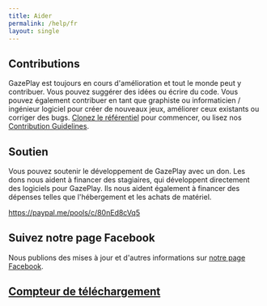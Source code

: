 ```yaml
---
title: Aider
permalink: /help/fr
layout: single
---
```


## Contributions

GazePlay est toujours en cours d'amélioration et tout le monde peut y contribuer.
Vous pouvez suggérer des idées ou écrire du code.
Vous pouvez également contribuer en tant que graphiste ou informaticien / ingénieur logiciel pour créer de nouveaux jeux, améliorer ceux existants ou corriger des bugs.
[Clonez le référentiel](https://github.com/GazePlay/GazePlay) pour commencer, ou lisez nos [Contribution Guidelines](https://github.com/GazePlay/GazePlay/blob/master/CONTRIBUTE.MD).

## Soutien

Vous pouvez soutenir le développement de GazePlay avec un don.
Les dons nous aident à financer des stagiaires, qui développent directement des logiciels pour GazePlay.
Ils nous aident également à financer des dépenses telles que l'hébergement et les achats de matériel.

<https://paypal.me/pools/c/80nEd8cVq5>

## Suivez notre page Facebook

Nous publions des mises à jour et d'autres informations sur [notre page Facebook](https://www.facebook.com/GazePlay.root/).

## [Compteur de téléchargement](https://hanadigital.github.io/grev/?user=GazePlay&repo=GazePlay)
